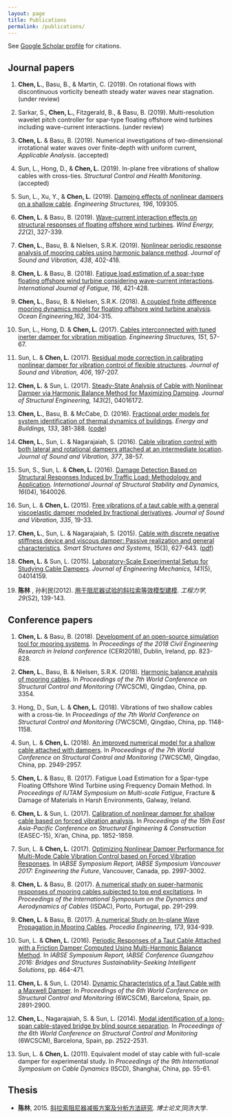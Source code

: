 ```yaml
---
layout: page
title: Publications
permalink: /publications/
---
```


See [Google Scholar profile](https://scholar.google.com/citations?user=X5-zCpEAAAAJ&hl=en) for citations.


## Journal papers
1. __Chen, L.__, Basu, B., & Martin, C. (2019). On rotational flows with discontinuous vorticity beneath steady water waves near stagnation. (under review)

1. Sarkar, S., __Chen, L.__, Fitzgerald, B., & Basu, B. (2019). Multi-resolution wavelet pitch controller for spar-type floating offshore wind turbines including wave-current interactions. (under review)

1. __Chen, L.__ & Basu, B. (2019). Numerical investigations of two-dimensional irrotational water waves over finite-depth with uniform current, _Applicable Analysis_. (accepted)

1. Sun, L., Hong, D., & __Chen, L.__ (2019). In-plane free vibrations of shallow cables with cross-ties. _Structural Control and Health Monitoring_. (accepted)

1. Sun, L., Xu, Y., & __Chen, L.__ (2019). [Damping effects of nonlinear dampers on a shallow cable](https://doi.org/10.1016/j.engstruct.2019.109305). _Engineering Structures, 196_, 109305.

1. __Chen, L.__ & Basu, B. (2019). [Wave-current interaction effects on structural responses of floating offshore wind turbines](https://onlinelibrary.wiley.com/doi/full/10.1002/we.2288). _Wind Energy, 22_(2), 327-339.

1. __Chen, L.__, Basu, B. & Nielsen, S.R.K. (2019). [Nonlinear periodic response analysis of mooring cables using harmonic balance method](https://www.sciencedirect.com/science/article/pii/S0022460X18306126). _Journal of Sound and Vibration, 438_, 402-418.

1. __Chen, L.__ & Basu, B. (2018). [Fatigue load estimation of a spar-type floating offshore wind turbine considering wave-current interactions](https://doi.org/10.1016/j.ijfatigue.2018.06.002). _International Journal of Fatigue, 116_, 421-428.

1. __Chen, L.__, Basu, B. & Nielsen, S.R.K. (2018). [A coupled finite difference mooring dynamics model for floating offshore wind turbine analysis](https://www.sciencedirect.com/science/article/pii/S0029801818307005). _Ocean Engineering,162_, 304-315.

1. Sun, L., Hong, D. & __Chen, L.__ (2017). [Cables interconnected with tuned inerter damper for vibration mitigation](https://www.sciencedirect.com/science/article/pii/S0141029617300743). _Engineering Structures, 151_, 57-67.

1. Sun, L. & __Chen, L.__ (2017). [Residual mode correction in calibrating nonlinear damper for vibration control of flexible structures](http://www.sciencedirect.com/science/article/pii/S0022460X17304819). _Journal of Sound and Vibration, 406_, 197-207.

1. __Chen, L.__ & Sun, L. (2017). [Steady-State Analysis of Cable with Nonlinear Damper via Harmonic Balance Method for Maximizing Damping](http://ascelibrary.org/doi/abs/10.1061/(ASCE)ST.1943-541X.0001645). _Journal of Structural Engineering, 143_(2), 04016172.

1. __Chen, L.__, Basu, B. & McCabe, D. (2016). [Fractional order models for system identification of thermal dynamics of buildings](http://www.sciencedirect.com/science/article/pii/S0378778816308064). _Energy and Buildings, 133_, 381-388. ([code](https://github.com/chen-lin/farx))

1. __Chen, L.__, Sun, L. & Nagarajaiah, S. (2016). [Cable vibration control with both lateral and rotational dampers attached at an intermediate location](http://www.sciencedirect.com/science/article/pii/S0022460X16300815). _Journal of Sound and Vibration, 377_, 38-57.

1. Sun, S., Sun, L. & __Chen, L.__ (2016). [Damage Detection Based on Structural Responses Induced by Traffic Load: Methodology and Application](http://dx.doi.org/10.1142/S0219455416400265). _International Journal of Structural Stability and Dynamics, 16_(04), 1640026.

1. Sun, L. & __Chen, L.__ (2015). [Free vibrations of a taut cable with a general viscoelastic damper modeled by fractional derivatives](http://www.sciencedirect.com/science/article/pii/S0022460X14007469). _Journal of Sound and Vibration, 335_, 19-33.

1. __Chen, L.__, Sun, L. & Nagarajaiah, S. (2015). [Cable with discrete negative stiffness device and viscous damper: Passive realization and general characteristics](http://www.koreascience.or.kr/article/ArticleFullRecord.jsp?cn=KJKHFZ_2015_v15n3_627). _Smart Structures and Systems, 15_(3), 627-643. ([pdf](https://www.researchgate.net/profile/Satish_Nagarajaiah/publication/275237636_Cable_with_discrete_negative_stiffness_device_and_viscous_damper_Passive_realization_and_general_characteristics/links/55823e5808aeab1e4666e64d/Cable-with-discrete-negative-stiffness-device-and-viscous-damper-Passive-realization-and-general-characteristics.pdf))

1. __Chen, L.__ & Sun, L. (2015). [Laboratory-Scale Experimental Setup for Studying Cable Dampers](http://ascelibrary.org/doi/abs/10.1061/(ASCE)EM.1943-7889.0000878). _Journal of Engineering Mechanics, 141_(5), 04014159.

1. __陈林__ , 孙利民(2012). [用于阻尼器试验的斜拉索等效模型建模](http://engineeringmechanics.cn/CN/volumn/volumn_199.shtml). _工程力学, 29_(S2), 139-143.

## Conference papers

1. __Chen, L.__ & Basu, B. (2018). [Development of an open-source simulation tool for mooring systems](https://www.researchgate.net/publication/327424791_Development_of_an_open-source_simulation_tool_for_mooring_systems). In _Proceedings of the 2018 Civil Engineering Research in Ireland conference_ (CERI2018), Dublin, Ireland, pp. 823-828.

1. __Chen, L.__, Basu, B. & Nielsen, S.R.K. (2018). [Harmonic balance analysis of mooring cables](https://www.researchgate.net/publication/326647353_Harmonic_balance_analysis_of_mooring_cables). In _Proceedings of the 7th World Conference on Structural Control and Monitoring_ (7WCSCM), Qingdao, China, pp. 3354.

1. Hong, D., Sun, L. & __Chen, L.__ (2018). Vibrations of two shallow cables with a cross-tie. In _Proceedings of the 7th World Conference on Structural Control and Monitoring_ (7WCSCM), Qingdao, China, pp. 1148-1158.

1. Sun, L. & __Chen, L.__ (2018). [An improved numerical model for a shallow cable attached with dampers](https://www.researchgate.net/publication/326647643_An_improved_numerical_model_for_a_shallow_cable_attached_with_dampers?_sg=FxiKwEZJuFTa_q__Z8Ozm36KqP1bphTFcK8ysXR2JUQMy4w7efTNqTy7T_pifImaGtu6C4ig8lL4ywygHDo3xbVJRDLJJ5I_B1WKGy9M.UKpekCi3D7ZzzkGIZzSVGmnK_8hltdgIyMxO0MMD8mAsO7LjFFVXpmAcQbTn9WtV_99LAuy-QpZEhS1JLdt7ww). In _Proceedings of the 7th World Conference on Structural Control and Monitoring_ (7WCSCM), Qingdao, China, pp. 2949-2957.

1. __Chen, L.__ & Basu, B. (2017). Fatigue Load Estimation for a Spar-type Floating Offshore Wind Turbine using Frequency Domain Method. In _Proceedings of IUTAM Symposium on Multi-scale Fatigue_, Fracture & Damage of Materials in Harsh Environments, Galway, Ireland.

1. __Chen, L.__ & Sun, L. (2017). [Calibration of nonlinear damper for shallow cable based on forced vibration analysis](https://www.researchgate.net/profile/Lin_Chen96/publication/320554603_Calibration_of_nonlinear_damper_for_shallow_cable_based_on_forced_vibration_analysis/links/59ec525c0f7e9bfdeb705cbf/Calibration-of-nonlinear-damper-for-shallow-cable-based-on-forced-vibration-analysis.pdf). In _Proceedings of the 15th East Asia-Pacific Conference on Structural Engineering & Construction_ (EASEC-15), Xi’an, China, pp. 1852-1859.

1. Sun, L. & __Chen, L.__ (2017). [Optimizing Nonlinear Damper Performance for Multi-Mode Cable Vibration Control based on Forced Vibration Responses](http://www.ingentaconnect.com/contentone/iabse/report/2017/00000109/00000013/art00005). In _IABSE Symposium Report, IABSE Symposium Vancouver 2017: Engineering the Future_, Vancouver, Canada, pp. 2997-3002.

1. __Chen, L.__ & Basu, B. (2017). [A numerical study on super-harmonic responses of mooring cables subjected to top end excitations](https://www.researchgate.net/publication/320741571_A_numerical_study_on_super-harmonic_responses_of_mooring_cables_subjected_to_top_end_excitations). In _Proceedings of  the International Symposium on the Dynamics and Aerodynamics of Cables_ (ISDAC), Porto, Portugal, pp. 291-299.

1. __Chen, L.__ & Basu, B. (2017). [A numerical Study on In-plane Wave Propagation in Mooring Cables](https://doi.org/10.1016/j.proeng.2016.12.146). _Procedia Engineering, 173_, 934-939.

1. Sun, L. & __Chen, L.__ (2016). [Periodic Responses of a Taut Cable Attached with a Friction Damper Computed Using Multi-Harmonic Balance Method](http://www.ingentaconnect.com/contentone/iabse/report/2016/00000106/00000009/art00006). In _IABSE Symposium Report, IABSE Conference Guangzhou 2016: Bridges and Structures Sustainability-Seeking Intelligent Solutions_, pp. 464-471.

1. __Chen, L.__ & Sun, L. (2014). [Dynamic Characteristics of a Taut Cable with a Maxwell Damper](https://www.researchgate.net/publication/281550889_Dynamic_Characteristics_of_a_Taut_Cable_with_a_Maxwell_Damper). In _Proceedings of the 6th World Conference on Structural Control and Monitoring_ (6WCSCM), Barcelona, Spain, pp. 2891-2900.

1. __Chen, L.__, Nagarajaiah, S. & Sun, L. (2014). [Modal identification of a long-span cable-stayed bridge by blind source separation](https://www.researchgate.net/profile/Lin_Chen96/publication/281551121_Modal_Identification_of_a_Long-span_Cable-stayed_Bridge_by_Blind_Source_Separation/links/55ed688108aeb6516268da33.pdf). In _Proceedings of the 6th World Conference on Structural Control and Monitoring_ (6WCSCM), Barcelona, Spain, pp. 2522-2531.

1. Sun, L. & __Chen, L.__ (2011). Equivalent model of stay cable with full-scale damper for experimental study. In _Proceedings of the 9th International Symposium on Cable Dynamics_ (ISCD), Shanghai, China, pp. 55-61.

## Thesis

- __陈林__, 2015. [斜拉索阻尼器减振方案及分析方法研究](https://www.researchgate.net/publication/318760977_xielasuozuniqijianzhenfanganjifenxifangfayanjiu). _博士论文_,同济大学.
